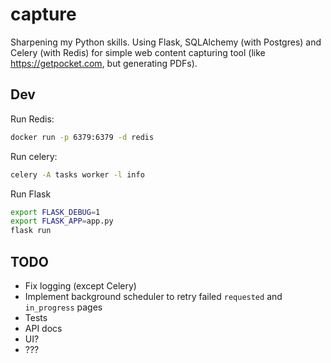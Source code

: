 # capture

Sharpening my Python skills. Using Flask, SQLAlchemy (with Postgres) and Celery (with Redis) for simple web content capturing tool (like https://getpocket.com, but generating PDFs).

## Dev

Run Redis:

```bash
docker run -p 6379:6379 -d redis
```

Run celery:

```bash
celery -A tasks worker -l info
```

Run Flask

```bash
export FLASK_DEBUG=1
export FLASK_APP=app.py
flask run
```

## TODO

- Fix logging (except Celery)
- Implement background scheduler to retry failed `requested` and `in_progress` pages
- Tests
- API docs
- UI?
- ???
